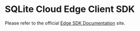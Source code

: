 # SQLite Cloud Edge Client SDK

Please refer to the official [Edge SDK Documentation](https://docs.sqlitecloud.io/docs/sdk/edge/intro) site.